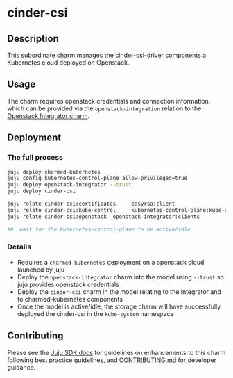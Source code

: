 # cinder-csi

## Description

This subordinate charm manages the cinder-csi-driver components a Kubernetes cloud deployed on Openstack.

## Usage

The charm requires openstack credentials and connection information, which
can be provided via the `openstack-integration` relation to the [Openstack Integrator charm](https://charmhub.io/openstack-integrator).

## Deployment

### The full process

```bash
juju deploy charmed-kubernetes
juju config kubernetes-control-plane allow-privileged=true
juju deploy openstack-integrator --trust
juju deploy cinder-csi

juju relate cinder-csi:certificates     easyrsa:client
juju relate cinder-csi:kube-control     kubernetes-control-plane:kube-control
juju relate cinder-csi:openstack  openstack-integrator:clients

##  wait for the kubernetes-control-plane to be active/idle
```

### Details

* Requires a `charmed-kubernetes` deployment on a openstack cloud launched by juju
* Deploy the `openstack-integrator` charm into the model using `--trust` so juju provides openstack credentials
* Deploy the `cinder-csi` charm in the model relating to the integrator and to charmed-kubernetes components
* Once the model is active/idle, the storage charm will have successfully deployed the cinder-csi in the `kube-system` namespace

## Contributing

Please see the [Juju SDK docs](https://juju.is/docs/sdk) for guidelines
on enhancements to this charm following best practice guidelines, and
[CONTRIBUTING.md](https://github.com/canonical/cinder-csi/blob/main/CONTRIBUTING.md) for developer guidance.
